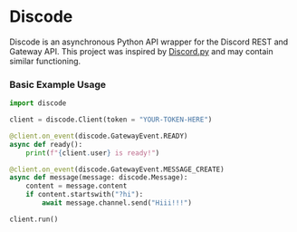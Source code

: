 # Discode
Discode is an asynchronous Python API wrapper for the Discord REST and Gateway API. This project was inspired by [Discord.py](https://github.com/rapptz/discord.py) and may contain similar functioning.

### Basic Example Usage
```py
import discode

client = discode.Client(token = "YOUR-TOKEN-HERE")

@client.on_event(discode.GatewayEvent.READY)
async def ready():
    print(f"{client.user} is ready!")

@client.on_event(discode.GatewayEvent.MESSAGE_CREATE)
async def message(message: discode.Message):
    content = message.content
    if content.startswith("?hi"):
        await message.channel.send("Hiii!!!")

client.run()
```